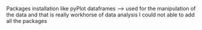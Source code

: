 Packages installation like pyPlot
dataframes --> used for the manipulation of the data and that is really workhorse of data analysis 
I could not able to add all the packages 
